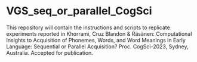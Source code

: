 # VGS_seq_or_parallel_CogSci

This repository will contain the instructions and scripts to replicate experiments reported in Khorrami, Cruz Blandon & Räsänen: Computational Insights to Acquisition of Phonemes, Words, and Word Meanings in Early Language: Sequential or Parallel Acquisition? Proc. CogSci-2023, Sydney, Australia. Accepted for publication. 
